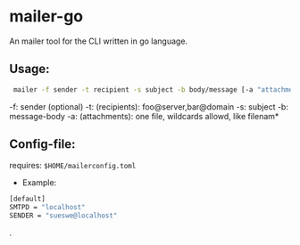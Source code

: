 # mailer-go

An mailer tool for the CLI
written in go language.

## Usage:

~~~sh
 mailer -f sender -t recipient -s subject -b body/message [-a "attachments"]
~~~

  -f: sender (optional)
  -t: (recipients):  foo@server,bar@domain
  -s: subject
  -b: message-body
  -a: (attachments): one file, wildcards allowd, like filenam*


## Config-file:

requires: `$HOME/mailerconfig.toml`

* Example:

~~~sh
[default]
SMTPD = "localhost"
SENDER = "sueswe@localhost"
~~~

.
